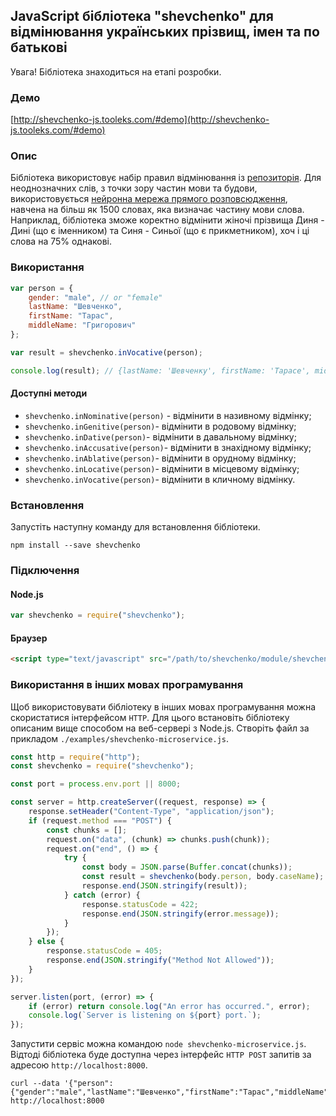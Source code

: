 ## JavaScript бібліотека "shevchenko" для відмінювання українських прізвищ, імен та по батькові

Увага! Бібліотека знаходиться на етапі розробки.

### Демо

[http://shevchenko-js.tooleks.com/#demo](http://shevchenko-js.tooleks.com/#demo)

### Опис

Бібліотека використовує набір правил відмінювання із [репозиторія](https://github.com/tooleks/shevchenko-rules). Для неоднозначних слів, з точки зору частин мови та будови, використовується [нейронна мережа прямого розповсюдження](https://en.wikipedia.org/wiki/Feedforward_neural_network), навчена на більш як 1500 словах, яка визначає частину мови слова. Наприклад, бібліотека зможе коректно відмінити жіночі прізвища Диня - Дині (що є іменником) та Синя - Синьої (що є прикметником), хоч і ці слова на 75% однакові.

### Використання

```JavaScript
var person = {
    gender: "male", // or "female"
    lastName: "Шевченко",
    firstName: "Тарас",
    middleName: "Григорович"
};

var result = shevchenko.inVocative(person);

console.log(result); // {lastName: 'Шевченку', firstName: 'Тарасе', middleName: 'Григоровичу'}
```

#### Доступні методи

- `shevchenko.inNominative(person)` - відмінити в називному відмінку;
- `shevchenko.inGenitive(person)`- відмінити в родовому відмінку;
- `shevchenko.inDative(person)`- відмінити в давальному відмінку;
- `shevchenko.inAccusative(person)`- відмінити в знахідному відмінку;
- `shevchenko.inAblative(person)`- відмінити в орудному відмінку;
- `shevchenko.inLocative(person)`- відмінити в місцевому відмінку;
- `shevchenko.inVocative(person)`- відмінити в кличному відмінку.

### Встановлення

Запустіть наступну команду для встановлення бібліотеки.

```
npm install --save shevchenko
```

### Підключення

#### Node.js

```JavaScript
var shevchenko = require("shevchenko");
```

#### Браузер

```HTML
<script type="text/javascript" src="/path/to/shevchenko/module/shevchenko.min.js"></script>
```

### Використання в інших мовах програмування

Щоб використовувати бібліотеку в інших мовах програмування можна скористатися інтерфейсом `HTTP`. Для цього встановіть бібліотеку описаним вище способом на веб-сервері з Node.js. Створіть файл за прикладом `./examples/shevchenko-microservice.js`.

```JavaScript
const http = require("http");
const shevchenko = require("shevchenko");

const port = process.env.port || 8000;

const server = http.createServer((request, response) => {
    response.setHeader("Content-Type", "application/json");
    if (request.method === "POST") {
        const chunks = [];
        request.on("data", (chunk) => chunks.push(chunk));
        request.on("end", () => {
            try {
                const body = JSON.parse(Buffer.concat(chunks));
                const result = shevchenko(body.person, body.caseName);
                response.end(JSON.stringify(result));
            } catch (error) {
                response.statusCode = 422;
                response.end(JSON.stringify(error.message));
            }
        });
    } else {
        response.statusCode = 405;
        response.end(JSON.stringify("Method Not Allowed"));
    }
});

server.listen(port, (error) => {
    if (error) return console.log("An error has occurred.", error);
    console.log(`Server is listening on ${port} port.`);
});
```

Запустити сервіс можна командою `node shevchenko-microservice.js`. Відтоді бібліотека буде доступна через інтерфейс `HTTP POST` запитів за адресою `http://localhost:8000`.

```
curl --data '{"person":{"gender":"male","lastName":"Шевченко","firstName":"Тарас","middleName":"Григорович"},"caseName":"vocative"}' http://localhost:8000
```
